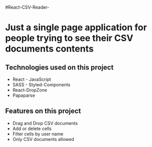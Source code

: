 #React-CSV-Reader-

<h1>Just a single page application for people trying to see their CSV documents contents </h1>

<h2> Technologies used on this project </h2>

<ul>
  <li>React - JavaScript</li>
  <li>SASS - Styled-Components</li>
  <li>React-DropZone</li>
  <li>Papaparse</li>
</ul>

<h2> Features on this project </h2>
  <ul>
    <li>Drag and Drop CSV documents</li>
    <li>Add or delete cells</li>
    <li>Filter cells by user name</li>
    <li>Only CSV documents allowed</li>
  </ul>

